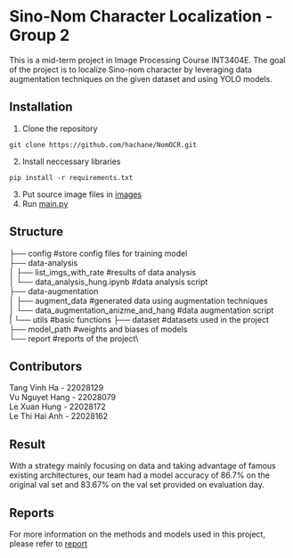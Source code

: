 # Sino-Nom Character Localization - Group 2 
This is a mid-term project in Image Processing Course INT3404E. The goal of the project is to localize Sino-nom character by leveraging data augmentation techniques on the given dataset and using YOLO models. 
## Installation
1. Clone the repository
```
git clone https://github.com/hachane/NomOCR.git
```
2. Install neccessary libraries
```
pip install -r requirements.txt
```
3. Put source image files in [images](FINAL_test/images)
4. Run [main.py](main.py)

## Structure
├── config #store config files for training model\
├── data-analysis\
│   ├── list_imgs_with_rate #results of data analysis\
│   └── data_analysis_hung.ipynb #data analysis script\
├── data-augmentation\
│   ├── augment_data #generated data using augmentation techniques\
│   └── data_augmentation_anizme_and_hang #data augmentation script\
|   └── utils #basic functions
├── dataset #datasets used in the project\
├── model_path #weights and biases of models\
└── report #reports of the project\
## Contributors
Tang Vinh Ha - 22028129\
Vu Nguyet Hang - 22028079\
Le Xuan Hung - 22028172\
Le Thi Hai Anh - 22028162
## Result
With a strategy mainly focusing on data and taking advantage of famous existing architectures, our team had a model accuracy of 86.7% on the original val set and 83.67% on the val set provided on evaluation day.
## Reports
For more information on the methods and models used in this project, please refer to [report](report)

